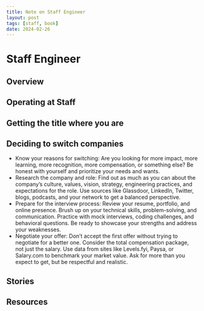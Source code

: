```yaml
---
title: Note on Staff Engineer  
layout: post
tags: [staff, book]
date: 2024-02-26
---
```


# Staff Engineer
## Overview
## Operating at Staff
## Getting the title where you are
## Deciding to switch companies
- Know your reasons for switching: Are you looking for more impact, more learning, more recognition, more compensation, or something else? Be honest with yourself and prioritize your needs and wants.
- Research the company and role: Find out as much as you can about the company’s culture, values, vision, strategy, engineering practices, and expectations for the role. Use sources like Glassdoor, LinkedIn, Twitter, blogs, podcasts, and your network to get a balanced perspective.
- Prepare for the interview process: Review your resume, portfolio, and online presence. Brush up on your technical skills, problem-solving, and communication. Practice with mock interviews, coding challenges, and behavioral questions. Be ready to showcase your strengths and address your weaknesses.
- Negotiate your offer: Don’t accept the first offer without trying to negotiate for a better one. Consider the total compensation package, not just the salary. Use data from sites like Levels.fyi, Paysa, or Salary.com to benchmark your market value. Ask for more than you expect to get, but be respectful and realistic.
## Stories

## Resources
### 